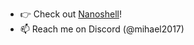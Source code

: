 - 👉 Check out [Nanoshell](https://github.com/Kwadratz/nanoshell)!
- 📫 Reach me on Discord (@mihael2017)

<!---
Mihael3007/Mihael3007 is a ✨ special ✨ repository because its `README.md` (this file) appears on your GitHub profile.
You can click the Preview link to take a look at your changes.
--->
